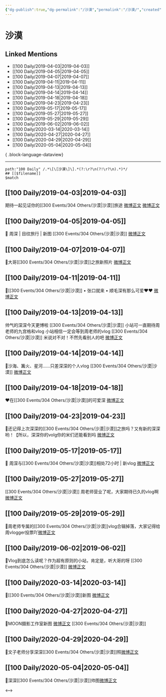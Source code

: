 ```yaml
---
{"dg-publish":true,"dg-permalink":"/沙漠","permalink":"/沙漠/","created":"2023-03-07T20:31:05.000+08:00","updated":"2023-04-10T17:10:14.000+08:00"}
---
```


# 沙漠

## Linked Mentions
- [[100 Daily/2019-04-03\|2019-04-03]]
- [[100 Daily/2019-04-05\|2019-04-05]]
- [[100 Daily/2019-04-07\|2019-04-07]]
- [[100 Daily/2019-04-11\|2019-04-11]]
- [[100 Daily/2019-04-13\|2019-04-13]]
- [[100 Daily/2019-04-14\|2019-04-14]]
- [[100 Daily/2019-04-18\|2019-04-18]]
- [[100 Daily/2019-04-23\|2019-04-23]]
- [[100 Daily/2019-05-17\|2019-05-17]]
- [[100 Daily/2019-05-27\|2019-05-27]]
- [[100 Daily/2019-05-29\|2019-05-29]]
- [[100 Daily/2019-06-02\|2019-06-02]]
- [[100 Daily/2020-03-14\|2020-03-14]]
- [[100 Daily/2020-04-27\|2020-04-27]]
- [[100 Daily/2020-04-29\|2020-04-29]]
- [[100 Daily/2020-05-04\|2020-05-04]]

{ .block-language-dataview}

---

```expander
path:"100 Daily" /.*\[\[沙漠\]\].*(?:\r?\n(?!\r?\n).*)*/
## [[$filename]]
$match
```
## [[100 Daily/2019-04-03\|2019-04-03]]
期待一起见证你的[[300 Events/304 Others/沙漠\|沙漠]]旅途
[微博正文](https://m.weibo.cn/6466290670/4357076702532530)
[微博正文](https://m.weibo.cn/6466290670/4356942019363408)
## [[100 Daily/2019-04-05\|2019-04-05]]
🎵 周深 | 目纹旅行 | 新图 [[300 Events/304 Others/沙漠\|沙漠]]
[微博正文](https://m.weibo.cn/6466290670/4357714714995122)
## [[100 Daily/2019-04-07\|2019-04-07]]
🌿大哥[[300 Events/304 Others/沙漠\|沙漠]]之旅新照片 [微博正文](https://weibo.com/6466290670/HoxQzxSUv)

## [[100 Daily/2019-04-11\|2019-04-11]]
🎵[[300 Events/304 Others/沙漠\|沙漠]] • 张口就来 • 顺毛深有那么可爱❤️❤️
[微博正文](https://m.weibo.cn/6466290670/4359990220869441)
## [[100 Daily/2019-04-13\|2019-04-13]]
帅气的深深今天更博啦 [[300 Events/304 Others/沙漠\|沙漠]]
小站可一直期待周老师的九宫格和vlog
[](https://m.weibo.cn/1736988591/4360619371022501)
小站相信一定会等到周老师的vlog [[300 Events/304 Others/沙漠\|沙漠]]
米说对不对！不然先看别人的吧
[微博正文](https://m.weibo.cn/6466290670/4360652237546152)
## [[100 Daily/2019-04-14\|2019-04-14]]
🌿沙海、篝火、星河……只差深深的个人vlog [[300 Events/304 Others/沙漠\|沙漠]]
[微博正文](https://m.weibo.cn/6466290670/4361107360986286)
## [[100 Daily/2019-04-18\|2019-04-18]]
❤️在[[300 Events/304 Others/沙漠\|沙漠]]的可爱深
[微博正文](https://m.weibo.cn/6466290670/4362514969616486)

## [[100 Daily/2019-04-23\|2019-04-23]]
🌿还记得上次深深的[[300 Events/304 Others/沙漠\|沙漠]]之旅吗？又有新的深深哟！【所以，深深你的volg你的米们还能看到吗
[微博正文](https://m.weibo.cn/6466290670/4364370395383779)
## [[100 Daily/2019-05-17\|2019-05-17]]
🎵 周深与[[300 Events/304 Others/沙漠\|沙漠]]相处72小时 | 新vlog
[微博正文](https://m.weibo.cn/6466290670/4372955045481979)
## [[100 Daily/2019-05-27\|2019-05-27]]
[[300 Events/304 Others/沙漠\|沙漠]]
周老师营业了呢，大家期待已久的vlog啊[微博正文](https://m.weibo.cn/6466290670/4376561920229296)
## [[100 Daily/2019-05-29\|2019-05-29]]
🌟周老师专属的[[300 Events/304 Others/沙漠\|沙漠]]vlog合辑掉落，大家记得给周vlogger投票吖[微博正文](https://m.weibo.cn/6466290670/4377358485989110)
## [[100 Daily/2019-06-02\|2019-06-02]]
🐰Vlog到底怎么读呢？作为超有原则的小站，肯定是，听大哥的呀 [[300 Events/304 Others/沙漠\|沙漠]]
[微博正文](https://m.weibo.cn/6466290670/4378723983715005)

## [[100 Daily/2020-03-14\|2020-03-14]]
💫[[300 Events/304 Others/沙漠\|沙漠]]新图 [微博正文](https://m.weibo.cn/6466290670/4482339726245912)
## [[100 Daily/2020-04-27\|2020-04-27]]
🎵MOON摄影工作室新图 [微博正文](https://m.weibo.cn/6466290670/4498269574713570) [[300 Events/304 Others/沙漠\|沙漠]]

## [[100 Daily/2020-04-29\|2020-04-29]]
🌿文子老师分享深深[[300 Events/304 Others/沙漠\|沙漠]]照[微博正文](https://m.weibo.cn/6466290670/4499114811625121)
## [[100 Daily/2020-05-04\|2020-05-04]]
🎵深深[[300 Events/304 Others/沙漠\|沙漠]]帅图[微博正文](https://m.weibo.cn/6466290670/4500953375573206)

<-->